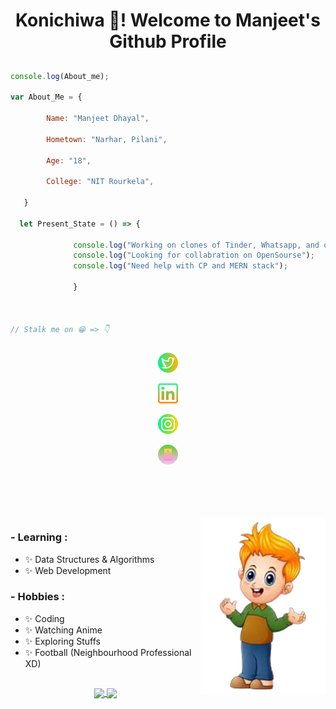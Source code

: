 <h1 align="center" > Konichiwa 👋! Welcome to Manjeet's Github Profile </h1>

##



``` Javascript
console.log(About_me); 

var About_Me = {

        Name: "Manjeet Dhayal",
        
        Hometown: "Narhar, Pilani",
        
        Age: "18",
        
        College: "NIT Rourkela",
                
   }
   
  let Present_State = () => { 
  
              console.log("Working on clones of Tinder, Whatsapp, and others");
              console.log("Looking for collabration on OpenSourse");
              console.log("Need help with CP and MERN stack");
               
              }



// Stalk me on 😁 => 👇

```
##
<div align="center">

<a href="https://twitter.com/coder_manjeet"> <img src="./assets/twitter.png" /></a>

<a href="https://www.linkedin.com/in/manjeet-dhayal-194953209/"> <img src="./assets/linkedin.png" /></a>

<a href="https://www.instagram.com/___manjeet_?r=nametag"> <img src="./assets/instagram.png " /></a>

<a href="mailto:manjeetdhayal786@gmail.com"> <img src="./assets/mail.png " /></a>

</div>


##
<br>
<br>
<br>
<img hight="200px" width="200px" align="right" src="Image.png">

### - Learning :
- ✨ Data Structures & Algorithms
- ✨ Web Development

### - Hobbies : 
- ✨ Coding
- ✨ Watching Anime
- ✨ Exploring Stuffs
- ✨ Football (Neighbourhood Professional XD)

<!--
 ### 🔭 I’m working on Tinder Clone.  
 ### 🌱 I’m currently learning MERN stack 
 ### 👯 I’m eager to collaborate on opensourse. 
 ### 🤔 I’m looking for help with React.js and CP. 
 -->

##


<p align="center">        

<a align="center" href="https://github.com/manjeetdhayal/github-readme-stats">
  <img height="205px" align="center" margin-bottom="10px" src="https://github-readme-stats.vercel.app/api?username=manjeetdhayal&show_icons=true&theme=great-gatsby&count_private=true" />
        </a>
        
 <a href="https://github.com/manjeetdhayal/github-readme-stats">
  <img  align="center" src="https://github-readme-stats.vercel.app/api/top-langs/?username=manjeetdhayal&theme=great-gatsby" />
  </a> 

</p>
